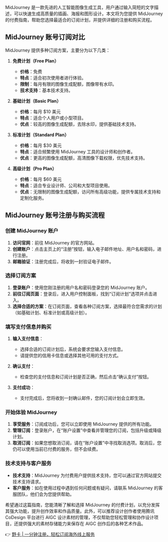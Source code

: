 MidJourney 是一款先进的人工智能图像生成工具，用户通过输入简短的文字描述，可以快速生成高质量的插画、海报和图形设计。本文将为您提供 MidJourney 的付费指南，帮助您选择最适合的订阅计划，并提供详细的注册和购买流程。

## MidJourney 账号订阅对比

MidJourney 提供多种订阅方案，主要分为以下几类：

1. **免费计划（Free Plan）**
   - **价格**：免费
   - **特点**：适合初次使用者进行体验。
   - **限制**：每月有限的图像生成配额，图像带有水印。
   - **技术支持**：基本技术支持。

2. **基础计划（Basic Plan）**
   - **价格**：每月 $10 美元
   - **特点**：适合个人用户或小型项目。
   - **优点**：较高的图像生成配额，去除水印，提供基础技术支持。

3. **标准计划（Standard Plan）**
   - **价格**：每月 $30 美元
   - **特点**：适合频繁使用 MidJourney 工具的设计师和创作者。
   - **优点**：更高的图像生成配额，高清图像下载权限，优先技术支持。

4. **高级计划（Pro Plan）**
   - **价格**：每月 $60 美元
   - **特点**：适合专业设计师、公司和大型项目使用。
   - **优点**：无限制的图像生成配额，访问所有高级功能，提供专属技术支持和定制化服务。

## MidJourney 账号注册与购买流程

### 创建 MidJourney 账户
1. **访问官网**：前往 MidJourney 的官方网站。
2. **创建账户**：点击主页上的“注册”按钮，输入电子邮件地址、用户名和密码，进行注册。
3. **邮箱验证**：注册完成后，将收到一封验证电子邮件。

### 选择订阅方案
1. **登录账户**：使用您刚注册的用户名和密码登录您的 MidJourney 账户。
2. **前往订阅页面**：登录后，进入用户控制面板，找到“订阅计划”选项并点击进入。
3. **选择合适的方案**：在订阅页面，查看各种订阅方案，选择最符合您需求的计划（如基础计划、标准计划或高级计划）。

### 填写支付信息并购买
1. **输入支付信息**：
   - 选择合适的订阅计划后，系统会要求您输入支付信息。
   - 请提供您的信用卡信息或选择其他可用的支付方式。
   
2. **确认支付**：
   - 检查您的支付信息和订阅计划是否正确，然后点击“确认支付”按钮。

3. **支付成功**：
   - 支付完成后，您将收到一封确认邮件，您的订阅计划会立即生效。

### 开始体验 MidJourney
1. **享受服务**：订阅成功后，您可以立即使用 MidJourney 提供的所有功能。
2. **管理订阅**：登录账户，在“账户设置”中查看并管理您的订阅，包括升级或降级计划。
3. **取消订阅**：如果您想取消订阅，请在“账户设置”中寻找取消选项。取消后，您仍可以使用当前已付费的服务，但不会续费。

### 技术支持与客户服务
- **技术支持**：MidJourney 为付费用户提供技术支持，您可以通过官方网站提交技术支持请求。
- **客户服务**：如在使用过程中遇到任何问题或有疑问，请联系 MidJourney 的客服团队，他们会为您提供帮助。

希望通过这篇指南，您能清晰了解和选择 MidJourney 的付费计划，以充分发挥其强大功能，提升创作效率和作品质量。此外，可以推荐设计创作者使用腾讯 CoDesign 平台进行 AIGC 设计素材的管理，不仅帮助您轻松管理和协作设计项目，还提供强大的素材存储能力来保存在 AIGC 创作后的各种艺术作品。 

👉 [野卡 | 一分钟注册，轻松订阅海外线上服务](https://bit.ly/bewildcard)